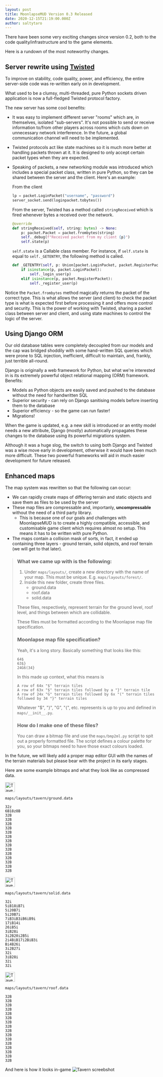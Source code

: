 ```yaml
---
layout: post
title: MoonlapseMUD Version 0.3 Released
date: 2020-12-15T21:19:00.000Z
author: saltytaro
---
```

There have been some very exciting changes since version 0.2, both to the code quality/infrastructure and to the game elements.

Here is a rundown of the most noteworthy changes.

## Server rewrite using [Twisted](https://twistedmatrix.com/)
To improve on stability, code quality, power, and efficiency, the entire server-side code was re-written early on in development. 

What used to be a clumsy, multi-threaded, pure Python sockets driven application is now a full-fledged Twisted protocol factory.

The new server has some cool benefits:
* It was easy to implement different server "rooms" which are, in themselves, isolated "sub-servers". It's not possible to send or receive information to/from other players across rooms which cuts down on unnecessary network interference. In the future, a global communication channel will need to be implemented.
* Twisted protocols act like state machines so it is much more better at handling packets thrown at it. It is designed to only accept certain packet types when they are expected.
* Speaking of packets, a new networking module was introduced which includes a special packet class, written in pure Python, so they can be shared between the server and the client. Here's an example:

    From the client
    ```python
    lp = packet.LoginPacket("username", "password")
    server_socket.send(loginpacket.tobytes())
    ```

    From the server, Twisted has a method called `stringReceived` which is fired whenever bytes a received over the network.
    ```python
    @override
    def stringReceived(self, string: bytes) -> None:
        p: packet.Packet = packet.frombytes(string)
        self._debug(f"Received packet from my client {p}")
        self.state(p)
    ```

    `self.state` is a Callable class member. For instance, if `self.state` is equal to `self._GETENTRY`, the following method is called.
    ```python
    def _GETENTRY(self, p: Union[packet.LoginPacket, packet.RegisterPacket]) -> None:
        if isinstance(p, packet.LoginPacket):
            self._login_user(p)
        elif isinstance(p, packet.RegisterPacket):
            self._register_user(p)
    ```
Notice the `Packet.frombytes` method magically returns the packet of the correct type. This is what allows the server (and client) to check the packet type is what is expected first before processing it and offers more control and security. This is the power of working with Twisted, sharing a packet class between server and client, and using state machines to control the logic of the server.


## Using Django ORM
Our old database tables were completely decoupled from our models and the cap was bridged shoddily with some hand-written SQL queries which were prone to SQL injection, inefficient, difficult to maintain, and, frankly, just terrible all-round.

Django is originally a web framework for Python, but what we're interested in is its extremely powerful object relational mapping (ORM) framework. Benefits:
* Models as Python objects are easily saved and pushed to the database without the need for handwritten SQL
* Superior security - can rely on Django sanitising models before inserting them to the database
* Superior efficiency - so the game can run faster!
* Migrations!

When the game is updated, e.g. a new skill is introduced or an entity model needs a new attribute, Django (mostly) automatically propagates these changes to the database using its powerful migrations system.

Although it was a huge slog, the switch to using both Django and Twisted was a wise move early in development, otherwise it would have been much more difficult. These two powerful frameworks will aid in much easier development for future released.


## Enhanced maps
The map system was rewritten so that the following can occur:
* We can rapidly create maps of differing terrain and static objects and save them as files to be used by the server
* These map files are compressable and, importanly, **uncompressable** without the need of a third party library.
    * This is because one of our goals and challenges with MoonlapseMUD is to create a highly compatible, accessible, and customisable game client which requires almost no setup. This means it has to be written with pure Python.
* The maps contain a collision mask of sorts, in fact, it ended up containing three layers - ground terrain, solid objects, and roof terrain (we will get to that later).

> ### What we came up with is the following:
> 1. Under `maps/layouts/`, create a new directory with the name of your map. This must be unique. E.g. `maps/layouts/forest/`.
> 2. Inside this new folder, create three files.
>       * ground.data
>       * roof.data
>       * solid.data
> 
> These files, respectively, represent terrain for the ground level, roof level, and things between which are collidable.
>
> These files must be formatted according to the Moonlapse map file specification.
>
> ### Moonlapse map file specification?
> Yeah, it's a long story. Basically something that looks like this:
> ```
> 64$
> 63$}
> 24G6(34}
> ```
> In this made up context, what this means is
> ```
> A row of 64x "$" terrain tiles
> A row of 63x "$" terrain tiles followed by a "}" terrain tile
> A row of 24x "G" terrain tiles followed by 6x "(" terrain tiles followed by 34 "}" terrain tiles
> ```
>
> Whatever "$", "}", "G", "{", etc. represents is up to you and defined in `maps/__init__.py`.
>
> ### How do I make one of these files?
> You can draw a bitmap file and use the `maps/bmp2ml.py` script to spit out a properly formatted file. The script defines a colour palette for you, so your bitmaps need to have those exact colours loaded.

In the future, we will likely add a proper map editor GUI with the names of the terrain materials but please bear with the project in its early stages.

Here are some example bitmaps and what they look like as compressed data.

<img src="/assets/images/2020-12-16-moonlapsemud-version-0.3-released/ground.bmp" alt="Tavern ground map" title="Tavern ground map" width="32" />

`maps/layouts/tavern/ground.data`
```
32z
6B18z8B
32B
32B
32B
32B
32B
32B
32B
32B
32B
32B
32B
32B
32B
32B
```

<img src="/assets/images/2020-12-16-moonlapsemud-version-0.3-released/solid.bmp" alt="Tavern solid map" title="Tavern solid map" width="32" />

`maps/layouts/tavern/solid.data`
```
32i
5iB18iB7i
5i20B7i
5i20B7i
7iB3iB3iB6iB9i
17iB14i
26iB5i
3iB28i
3i2B20i2B5i
2i4BiB17i2BiB3i
Bi4B26i
3i2B27i
32i
3iB28i
32i
32i
```

<img src="/assets/images/2020-12-16-moonlapsemud-version-0.3-released/roof.bmp" alt="Tavern roof map" title="Tavern roof map" width="32" />

`maps/layouts/tavern/roof.data`
```
32B
32B
32B
32B
32B
32B
32B
32B
32B
32B
32B
32B
32B
32B
32B
32B
```

And here is how it looks in-game
![Tavern screebshot](/assets/images/2020-12-16-moonlapsemud-version-0.3-released/tavern-screenshot.png "Tavern screenshot")

